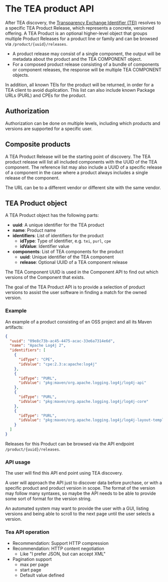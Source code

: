 # The TEA product API

After TEA discovery, the [Transparency Exchange Identifier (TEI)](/discovery/readme.md) resolves to a specific TEA Product Release, which represents a concrete, versioned offering. A TEA Product is an optional higher-level object that groups multiple Product Releases for a product line or family and can be browsed via `/product/{uuid}/releases`.

- A product release may consist of a single component, the output will be metadata about the
  product and the TEA COMPONENT object.
- For a composed product release consisting of a bundle of components or component releases, the response
  will be multiple TEA COMPONENT objects.

In addition, all known TEIs for the product will be returned,
in order for a TEA client to avoid duplication. This list can
also include known Package URLs (PURL) and CPEs for the product.

## Authorization

Authorization can be done on multiple levels, including
which products and versions are supported for a specific user.

## Composite products

A TEA Product Release will be the starting
point of discovery. The TEA product release will list all included components
with the UUID of the TEA component. The reference list may also include
a UUID of a specific release of a component in the case where a product
always includes a single release of the component.

The URL can be to a different vendor or different site with the
same vendor.

## TEA Product object

A TEA Product object has the following parts:

- __uuid__: A unique identifier for the TEA product
- __name__: Product name
- __identifiers__: List of identifiers for the product
   - __idType__: Type of identifier, e.g. `tei`, `purl`, `cpe`
   - __idValue__: Identifier value
- __components__: List of TEA components for the product
   - __uuid__: Unique identifier of the TEA component
   - __release__: Optional UUID of a TEA component release

The TEA Component UUID is used in the Component API to find out which versions
of the Component that exists.

The goal of the TEA Product API is to provide a selection of product
versions to assist the user software in finding a match for the
owned version.

### Example

An example of a product consisting of an OSS project and all its Maven artifacts:

```json
{
  "uuid": "09e8c73b-ac45-4475-acac-33e6a7314e6d",
  "name": "Apache Log4j 2",
  "identifiers": [
    {
      "idType": "CPE",
      "idValue": "cpe:2.3:a:apache:log4j"
    },
    {
      "idType": "PURL",
      "idValue": "pkg:maven/org.apache.logging.log4j/log4j-api"
    },
    {
      "idType": "PURL",
      "idValue": "pkg:maven/org.apache.logging.log4j/log4j-core"
    },
    {
      "idType": "PURL",
      "idValue": "pkg:maven/org.apache.logging.log4j/log4j-layout-template-json"
    }
  ]
}
```

Releases for this Product can be browsed via the API endpoint `/product/{uuid}/releases`.

### API usage

The user will find this API end point using TEA discovery.

A user will approach the API just to discover data before purchase,
or with a specific product and product version in scope.
The format of the version may follow many syntaxes, so maybe
the API needs to be able to provide some sort of format
for the version string.

An automated system may want to provide the user with a GUI,
listing versions and being able to scroll to the next page
until the user selects a version.

### Tea API operation

* Recommendation: Support HTTP compression
* Recommendation: HTTP content negotiation
  * Like "I prefer JSON, but can accept XML"
* Pagination support
  * max per page
  * start page
  * Default value defined


